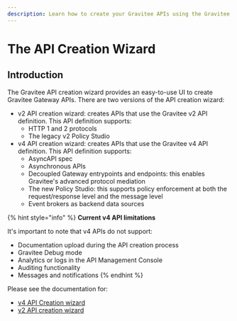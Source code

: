 ```yaml
---
description: Learn how to create your Gravitee APIs using the Gravitee API creation wizard
---
```


# The API Creation Wizard

## Introduction

The Gravitee API creation wizard provides an easy-to-use UI to create Gravitee Gateway APIs. There are two versions of the API creation wizard:

* v2 API creation wizard: creates APIs that use the Gravitee v2 API definition. This API definition supports:
  * HTTP 1 and 2 protocols
  * The legacy v2 Policy Studio
* v4 API creation wizard: creates APIs that use the Gravitee v4 API definition. This API definition supports:
  * AsyncAPI spec
  * Asynchronous APIs
  * Decoupled Gateway entrypoints and endpoints: this enables Gravitee's advanced protocol mediation
  * The new Policy Studio: this supports policy enforcement at both the request/response level and the message level
  * Event brokers as backend data sources

{% hint style="info" %}
**Current v4 API limitations**

It's important to note that v4 APIs do not support:

* Documentation upload during the API creation process
* Gravitee Debug mode
* Analytics or logs in the API Management Console
* Auditing functionality
* Messages and notifications
{% endhint %}

Please see the documentation for:

* [v4 API Creation wizard](v4-api-creation-wizard.md)
* [v2 API creation wizard](v2-api-creation-wizard.md)
